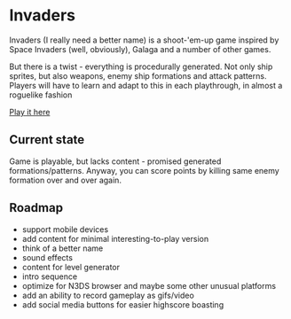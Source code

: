 # Invaders
Invaders (I really need a better name) is a shoot-'em-up game inspired
by Space Invaders (well, obviously), Galaga and a number of other games.

But there is a twist - everything is procedurally generated. Not only
ship sprites, but also weapons, enemy ship formations and attack patterns.
Players will have to learn and adapt to this in each playthrough, in
almost a roguelike fashion

[Play it here](http://invaders.catgirl.games/)

## Current state
Game is playable, but lacks content - promised generated
formations/patterns. Anyway, you can score points by killing same enemy
formation over and over again.

## Roadmap
* support mobile devices
* add content for minimal interesting-to-play version
* think of a better name
* sound effects
* content for level generator
* intro sequence
* optimize for N3DS browser and maybe some other unusual platforms
* add an ability to record gameplay as gifs/video
* add social media buttons for easier highscore boasting